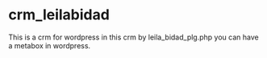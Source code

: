 # crm_leilabidad
This is a crm for wordpress
in this crm by leila_bidad_plg.php you can have a metabox in wordpress.
